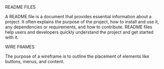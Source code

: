 README FILES

A README file is a document that provides essential information about a project. It often explains the purpose of the project, how to install and use it, any dependencies or requirements, and how to contribute. README files help users and developers quickly understand the project and get started with it.

WIRE FRAMES

The purpose of a wireframe is to outline the placement of elements like buttons, menus, and content.

